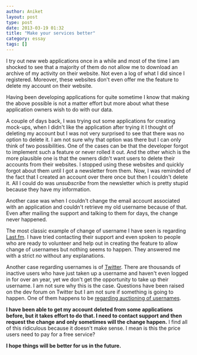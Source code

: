 ```yaml
---
author: Aniket
layout: post
type: post
date: 2013-03-19 01:32
title: "Make your services better"
category: essay
tags: []
---
```


<p class="lead">I try out new web applications once in a while and most of the time I am shocked to see that a majority of them do not allow me to download an archive of my activity on their website. Not even a log of what I did since I registered. Moreover, these websites don't even offer me the feature to delete my account on their website.</p>

Having been developing applications for quite sometime I know that making the above possible is not a matter effort but more about what these application owners wish to do with our data.

A couple of days back, I was trying out some applications for creating mock-ups, when I didn't like the application after trying it I thought of deleting my account but I was not very surprised to see that there was no option to delete it. I am not sure why that option was there but I can only think of two possibilities. One of the cases can be that the developer forgot to implement such a feature or never rolled it out. And the other which is the more plausible one is that the owners didn't want users to delete their accounts from their websites. I stopped using these websites and quickly forgot about them until I got a newsletter from them. Now, I was reminded of the fact that I created an account over there once but then I couldn't delete it. All I could do was _unsubscribe_ from the newsletter which is pretty stupid because they have my information.

Another case was when I couldn't change the email account associated with an application and couldn't retrieve my old username because of that. Even after mailing the support and talking to them for days, the change never happened.

The most classic example of change of username I have seen is regarding [Last.fm](http://last.fm). I have tried contacting their support and even spoken to people who are ready to volunteer and help out in creating the feature to allow change of usernames but nothing seems to happen. They answered me with a strict _no_ without any explanations.

Another case regarding usernames is of [Twitter](http://twitter.com). There are thousands of inactive users who have just taken up a username and haven't even logged in for over an year, yet we don't get the opportunity to take up their username. I am not sure why this is the case. Questions have been raised on the dev forum on Twitter but I am not sure if something is going to happen. One of them happens to be [regarding auctioning of usernames](https://dev.twitter.com/discussions/262).

**I have been able to get my account deleted from some applications before, but it takes effort to do that. I need to contact support and then request the change and only sometimes will the change happen.** I find all of this ridiculous because it doesn't make sense. I mean is this the price users need to pay for a free service?

**I hope things will be better for us in the future.**